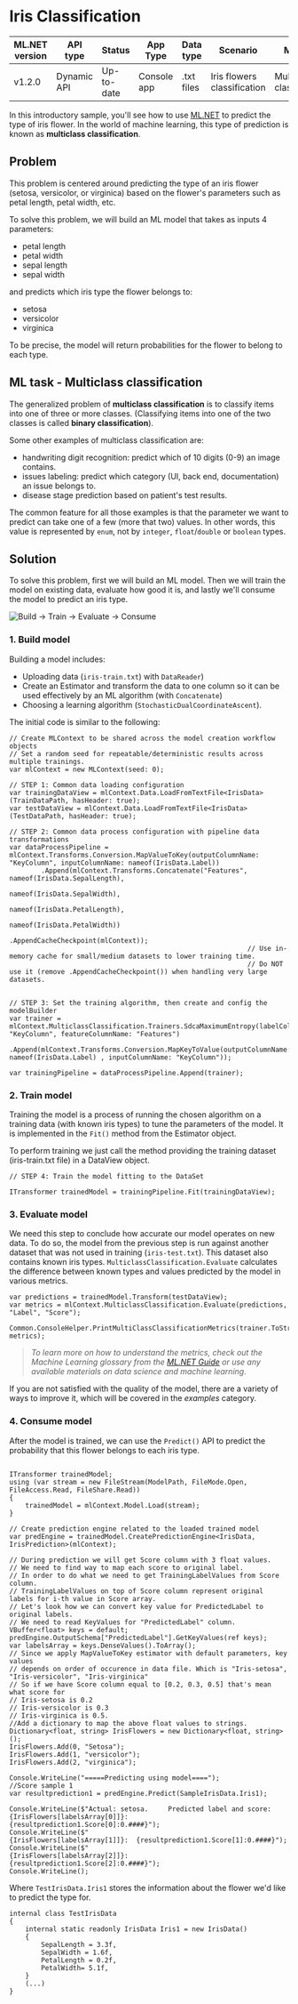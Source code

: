 # Iris Classification

| ML.NET version | API type          | Status                        | App Type    | Data type | Scenario            | ML Task                   | Algorithms                  |
|----------------|-------------------|-------------------------------|-------------|-----------|---------------------|---------------------------|-----------------------------|
| v1.2.0           | Dynamic API | Up-to-date | Console app | .txt files | Iris flowers classification | Multi-class classification | Sdca Multi-class |

In this introductory sample, you'll see how to use [ML.NET](https://www.microsoft.com/net/learn/apps/machine-learning-and-ai/ml-dotnet) to predict the type of iris flower. In the world of machine learning, this type of prediction is known as **multiclass classification**.

## Problem
This problem is centered around predicting the type of an iris flower (setosa, versicolor, or virginica) based on the flower's parameters such as petal length, petal width, etc.

To solve this problem, we will build an ML model that takes as inputs 4 parameters: 
* petal length
* petal width
* sepal length
* sepal width

and predicts which iris type the flower belongs to:
* setosa
* versicolor
* virginica

To be precise, the model will return probabilities for the flower to belong to each type.

## ML task - Multiclass classification
The generalized problem of **multiclass classification** is to classify items into one of three or more classes. (Classifying items into one of the two classes is called **binary classification**).

Some other examples of multiclass classification are:
* handwriting digit recognition: predict which of 10 digits (0-9) an image contains.
* issues labeling: predict which category (UI, back end, documentation) an issue belongs to.
* disease stage prediction based on patient's test results.

The common feature for all those examples is that the parameter we want to predict can take one of a few (more that two) values. In other words, this value is represented by `enum`, not by `integer`, `float`/`double` or `boolean` types.

## Solution
To solve this problem, first we will build an ML model. Then we will train the model on existing data, evaluate how good it is, and lastly we'll consume the model to predict an iris type.

![Build -> Train -> Evaluate -> Consume](../shared_content/modelpipeline.png)

### 1. Build model

Building a model includes: 
* Uploading data (`iris-train.txt`) with `DataReader`)
* Create an Estimator and transform the data to one column so it can be used effectively by an ML algorithm (with `Concatenate`)
* Choosing a learning algorithm (`StochasticDualCoordinateAscent`). 


The initial code is similar to the following:
```CSharp
// Create MLContext to be shared across the model creation workflow objects 
// Set a random seed for repeatable/deterministic results across multiple trainings.
var mlContext = new MLContext(seed: 0);

// STEP 1: Common data loading configuration
var trainingDataView = mlContext.Data.LoadFromTextFile<IrisData>(TrainDataPath, hasHeader: true);
var testDataView = mlContext.Data.LoadFromTextFile<IrisData>(TestDataPath, hasHeader: true);

// STEP 2: Common data process configuration with pipeline data transformations
var dataProcessPipeline = mlContext.Transforms.Conversion.MapValueToKey(outputColumnName: "KeyColumn", inputColumnName: nameof(IrisData.Label))
        .Append(mlContext.Transforms.Concatenate("Features", nameof(IrisData.SepalLength),
                                                            nameof(IrisData.SepalWidth),
                                                            nameof(IrisData.PetalLength),
                                                            nameof(IrisData.PetalWidth))
                                                            .AppendCacheCheckpoint(mlContext)); 
                                                            // Use in-memory cache for small/medium datasets to lower training time. 
                                                            // Do NOT use it (remove .AppendCacheCheckpoint()) when handling very large datasets. 


// STEP 3: Set the training algorithm, then create and config the modelBuilder                         
var trainer = mlContext.MulticlassClassification.Trainers.SdcaMaximumEntropy(labelColumnName: "KeyColumn", featureColumnName: "Features")
            .Append(mlContext.Transforms.Conversion.MapKeyToValue(outputColumnName: nameof(IrisData.Label) , inputColumnName: "KeyColumn"));

var trainingPipeline = dataProcessPipeline.Append(trainer);
```

### 2. Train model
Training the model is a process of running the chosen algorithm on a training data (with known iris types) to tune the parameters of the model. It is implemented in the `Fit()` method from the Estimator object. 

To perform training we just call the method providing the training dataset (iris-train.txt file) in a DataView object.

```CSharp
// STEP 4: Train the model fitting to the DataSet            

ITransformer trainedModel = trainingPipeline.Fit(trainingDataView);

```
### 3. Evaluate model
We need this step to conclude how accurate our model operates on new data. To do so, the model from the previous step is run against another dataset that was not used in training (`iris-test.txt`). This dataset also contains known iris types. `MulticlassClassification.Evaluate` calculates the difference between known types and values predicted by the model in various metrics.

```CSharp
var predictions = trainedModel.Transform(testDataView);
var metrics = mlContext.MulticlassClassification.Evaluate(predictions, "Label", "Score");

Common.ConsoleHelper.PrintMultiClassClassificationMetrics(trainer.ToString(), metrics);
```

>*To learn more on how to understand the metrics, check out the Machine Learning glossary from the [ML.NET Guide](https://docs.microsoft.com/en-us/dotnet/machine-learning/) or use any available materials on data science and machine learning*.

If you are not satisfied with the quality of the model, there are a variety of ways to improve it, which will be covered in the *examples* category.
### 4. Consume model
After the model is trained, we can use the `Predict()` API to predict the probability that this flower belongs to each iris type. 

```CSharp

ITransformer trainedModel;
using (var stream = new FileStream(ModelPath, FileMode.Open, FileAccess.Read, FileShare.Read))
{
    trainedModel = mlContext.Model.Load(stream);
}

// Create prediction engine related to the loaded trained model
var predEngine = trainedModel.CreatePredictionEngine<IrisData, IrisPrediction>(mlContext);

// During prediction we will get Score column with 3 float values.
// We need to find way to map each score to original label.
// In order to do what we need to get TrainingLabelValues from Score column.
// TrainingLabelValues on top of Score column represent original labels for i-th value in Score array.
// Let's look how we can convert key value for PredictedLabel to original labels.
// We need to read KeyValues for "PredictedLabel" column.
VBuffer<float> keys = default;
predEngine.OutputSchema["PredictedLabel"].GetKeyValues(ref keys);
var labelsArray = keys.DenseValues().ToArray();
// Since we apply MapValueToKey estimator with default parameters, key values
// depends on order of occurence in data file. Which is "Iris-setosa", "Iris-versicolor", "Iris-virginica"
// So if we have Score column equal to [0.2, 0.3, 0.5] that's mean what score for
// Iris-setosa is 0.2
// Iris-versicolor is 0.3
// Iris-virginica is 0.5.
//Add a dictionary to map the above float values to strings. 
Dictionary<float, string> IrisFlowers = new Dictionary<float, string>();
IrisFlowers.Add(0, "Setosa");
IrisFlowers.Add(1, "versicolor");
IrisFlowers.Add(2, "virginica");

Console.WriteLine("=====Predicting using model====");
//Score sample 1
var resultprediction1 = predEngine.Predict(SampleIrisData.Iris1);

Console.WriteLine($"Actual: setosa.     Predicted label and score: {IrisFlowers[labelsArray[0]]}:      {resultprediction1.Score[0]:0.####}");
Console.WriteLine($"                                           {IrisFlowers[labelsArray[1]]}:  {resultprediction1.Score[1]:0.####}"); Console.WriteLine($"                                           {IrisFlowers[labelsArray[2]]}:   {resultprediction1.Score[2]:0.####}");
Console.WriteLine();
```

Where `TestIrisData.Iris1` stores the information about the flower we'd like to predict the type for.

```CSharp
internal class TestIrisData
{
    internal static readonly IrisData Iris1 = new IrisData()
    {
        SepalLength = 3.3f,
        SepalWidth = 1.6f,
        PetalLength = 0.2f,
        PetalWidth= 5.1f,
    }
    (...)
}
```
